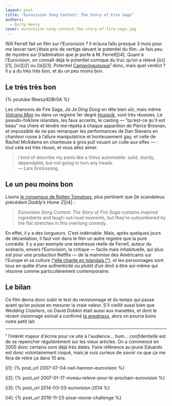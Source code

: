 ```yaml
---
layout: post
title: "Eurovision Song Contest: The Story of Fire Saga"
authors:
  - Dirty Henry
cover: eurovision-song-contest-the-story-of-fire-saga.jpg
---
```


Will Ferrell fait un film sur l’Eurovision ? Il m’aura fallu presque 3 mois pour
me lancer tant j’étais pris de vertige devant le potentiel du film. Je fais peu
de mystère sur [l’admiration que je porte à M. Ferrell][i4]. Quant à
l’Eurovision, on connaît déjà le potentiel comique du truc qu’on a relevé
[ici][i1], [ici][i2] ou [là][i3]. Potentiel [Camavinguesque][1]¹ donc, mais quel
verdict ? Il y a du très très bon, et du un peu moins bon.

## Le très très bon

{% youtube Rbwsz4DBr0A %}

Les chansons de Fire Saga, _Ja Ja Ding Dong_ en tête bien sûr, mais même
[_Volcano Man_][3] ou dans un registre 1er degré [_Husavik_][2], sont très
réussies. Le pseudo-folklore islandais, les faux accents, le casting —
“qu’est-ce qu’il est beau” ma chère et tendre me répéta à chaque apparition de
Pierce Brosnan, et impossible de ne pas remarquer les performances de Dan
Stevens en chanteur russe à l’allure manipulatrice et honteusement gay, et celle
de Rachel McAdams en chanteuse à gros pull vouant un culte aux elfes — : tout
cela est très réussi, et vous allez aimer.

> I kind of describe my penis like a Volvo automobile: solid, sturdy,
> dependable, but not going to turn any heads.  
> — Lars Erickssong.

## Le un peu moins bon

Lisons [le consensus de Rotten Tomatoes][4], plus pertinent que [le scandaleux
précédent _Daddy’s Home 2_][i4] :

> _Eurovision Song Contest: The Story of Fire Saga_ contains inspired
> ingredients and laugh-out-loud moments, but they’re outnumbered by the flat
> stretches in this overlong comedy.

En effet, il y a des longueurs. C’est indéniable. Mais, après quelques jours de
décantation, il faut voir dans le film un autre registre que la pure comédie. Il
y a par exemple une tendresse réelle de Ferrell, auteur du scénario, envers
l’Eurovision, la critique — facile mais inhabituelle, qui plus est pour une
production Netflix — de la mainmise des Américains sur l’Europe et sa culture
([“elle chante en Islandais !”][2]), et les personnages sont tous en quête d’une
authenticité ou plutôt d’un droit à être soi-même qui résonne comme
particulièrement contemporaine.

## Le bilan

Ce film devra donc subir le test du revisionnage et du temps qui passe avant
qu’on puisse en mesurer la vraie valeur. S’il vieillit aussi bien que _Wedding
Crashers_, où David Dobkin était aussi aux manettes, et dont le récent
visionnage estival a confirmé [la _greatness_][5], alors on pourra boire notre
petit lait.

---

¹ l’intérêt majeur d'écrire pour ce site à l'audience… hum… _confidentielle_ est
de se repencher régulièrement sur les vieux articles. On a commencé en 2005 donc
certains sont déjà très datés. Faire référence au jeune Eduardo est donc
volontairement risqué, mais je suis curieux de savoir ce que ça me fera de
relire ça dans 10 ans.

[1]: https://fr.wikipedia.org/wiki/Eduardo_Camavinga
[2]: https://youtu.be/kql9cw2MtCU
[3]: https://youtu.be/AdW6BBF22AY
[4]:
  https://www.rottentomatoes.com/m/eurovision_song_contest_the_story_of_fire_saga
[5]:
  https://www.theringer.com/movies/2020/7/15/21325097/making-of-wedding-crashers-football-scene

[i1]: {% post_url 2007-07-04-neil-hannon-eurovision %}

[i2]: {% post_url 2007-01-17-niveau-releve-pour-le-prochain-eurovision %}

[i3]: {% post_url 2014-03-03-eurovision-2014 %}

[i4]: {% post_url 2018-11-23-pixar-movie-challenge %}
